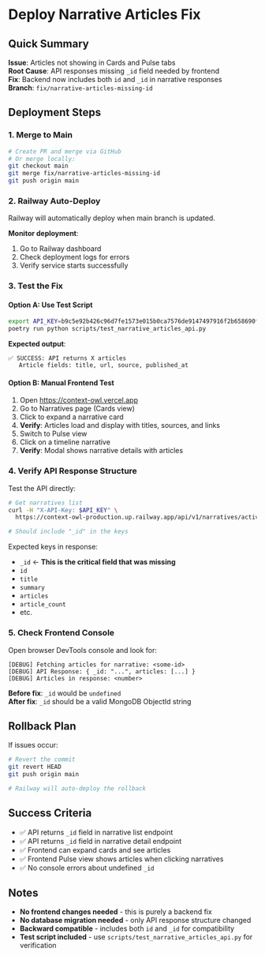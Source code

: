 # Deploy Narrative Articles Fix

## Quick Summary
**Issue**: Articles not showing in Cards and Pulse tabs  
**Root Cause**: API responses missing `_id` field needed by frontend  
**Fix**: Backend now includes both `id` and `_id` in narrative responses  
**Branch**: `fix/narrative-articles-missing-id`

## Deployment Steps

### 1. Merge to Main
```bash
# Create PR and merge via GitHub
# Or merge locally:
git checkout main
git merge fix/narrative-articles-missing-id
git push origin main
```

### 2. Railway Auto-Deploy
Railway will automatically deploy when main branch is updated.

**Monitor deployment**:
1. Go to Railway dashboard
2. Check deployment logs for errors
3. Verify service starts successfully

### 3. Test the Fix

#### Option A: Use Test Script
```bash
export API_KEY=b9c5e92b426c96d7fe1573e015b0ca7576de9147497916f2b658690faac8988a8
poetry run python scripts/test_narrative_articles_api.py
```

**Expected output**:
```
✅ SUCCESS: API returns X articles
   Article fields: title, url, source, published_at
```

#### Option B: Manual Frontend Test
1. Open https://context-owl.vercel.app
2. Go to Narratives page (Cards view)
3. Click to expand a narrative card
4. **Verify**: Articles load and display with titles, sources, and links
5. Switch to Pulse view
6. Click on a timeline narrative
7. **Verify**: Modal shows narrative details with articles

### 4. Verify API Response Structure

Test the API directly:
```bash
# Get narratives list
curl -H "X-API-Key: $API_KEY" \
  https://context-owl-production.up.railway.app/api/v1/narratives/active | jq '.[0] | keys'

# Should include "_id" in the keys
```

Expected keys in response:
- `_id` ← **This is the critical field that was missing**
- `id`
- `title`
- `summary`
- `articles`
- `article_count`
- etc.

### 5. Check Frontend Console

Open browser DevTools console and look for:
```
[DEBUG] Fetching articles for narrative: <some-id>
[DEBUG] API Response: { _id: "...", articles: [...] }
[DEBUG] Articles in response: <number>
```

**Before fix**: `_id` would be `undefined`  
**After fix**: `_id` should be a valid MongoDB ObjectId string

## Rollback Plan

If issues occur:
```bash
# Revert the commit
git revert HEAD
git push origin main

# Railway will auto-deploy the rollback
```

## Success Criteria

- ✅ API returns `_id` field in narrative list endpoint
- ✅ API returns `_id` field in narrative detail endpoint
- ✅ Frontend can expand cards and see articles
- ✅ Frontend Pulse view shows articles when clicking narratives
- ✅ No console errors about undefined `_id`

## Notes

- **No frontend changes needed** - this is purely a backend fix
- **No database migration needed** - only API response structure changed
- **Backward compatible** - includes both `id` and `_id` for compatibility
- **Test script included** - use `scripts/test_narrative_articles_api.py` for verification
